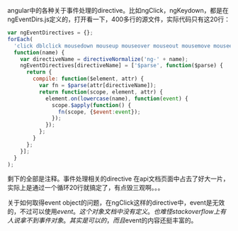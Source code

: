 angular中的各种关于事件处理的directive。比如ngClick，ngKeydown，都是在ngEventDirs.js定义的，打开看一下，400多行的源文件，实际代码只有这20行：

```javascript
var ngEventDirectives = {};
forEach(
  'click dblclick mousedown mouseup mouseover mouseout mousemove mouseenter mouseleave keydown keyup keypress submit focus blur copy cut paste'.split(' '),
  function(name) {
    var directiveName = directiveNormalize('ng-' + name);
    ngEventDirectives[directiveName] = ['$parse', function($parse) {
      return {
        compile: function($element, attr) {
          var fn = $parse(attr[directiveName]);
          return function(scope, element, attr) {
            element.on(lowercase(name), function(event) {
              scope.$apply(function() {
                fn(scope, {$event:event});
              });
            });
          };
        }
      };
    }];
  }
);
```

剩下的全部是注释。事件处理相关的directive 在api文档页面中占去了好大一片，实际上是通过一个循环20行就搞定了，有点毁三观啊。。。

关于如何取得event object的问题，在ngClick这样的directive中，event是无效的，不过可以使用$event。这个对象文档中没有定义。也难怪stackoverflow上有人说拿不到事件对象。其实是可以的，而且$event的内容还挺丰富的。